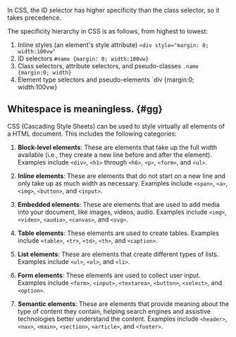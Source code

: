 In CSS, the ID selector has higher specificity than the class selector, so it takes precedence.

The specificity hierarchy in CSS is as follows, from highest to lowest:

1. Inline styles (an element's style attribute) `<div style="margin: 0; width:100vw"`
2. ID selectors `#name {margin: 0; width:100vw}`
3. Class selectors, attribute selectors, and pseudo-classes `.name {margin:0; width}`
4. Element type selectors and pseudo-elements `div {margin:0; width:100vw}

## Whitespace is meaningless. {#gg}


CSS (Cascading Style Sheets) can be used to style virtually all elements of a HTML document. This includes the following categories:

1. **Block-level elements**: These are elements that take up the full width available (i.e., they create a new line before and after the element). Examples include `<div>`, `<h1>` through `<h6>`, `<p>`, `<form>`, and `<ul>`.
    
2. **Inline elements**: These are elements that do not start on a new line and only take up as much width as necessary. Examples include `<span>`, `<a>`, `<img>`, `<button>`, and `<input>`.
    
3. **Embedded elements**: These are elements that are used to add media into your document, like images, videos, audio. Examples include `<img>`, `<video>`, `<audio>`, `<canvas>`, and `<svg>`.
    
4. **Table elements**: These elements are used to create tables. Examples include `<table>`, `<tr>`, `<td>`, `<th>`, and `<caption>`.
    
5. **List elements**: These are elements that create different types of lists. Examples include `<ul>`, `<ol>`, and `<li>`.
    
6. **Form elements**: These elements are used to collect user input. Examples include `<form>`, `<input>`, `<textarea>`, `<button>`, `<select>`, and `<option>`.
    
7. **Semantic elements**: These are elements that provide meaning about the type of content they contain, helping search engines and assistive technologies better understand the content. Examples include `<header>`, `<nav>`, `<main>`, `<section>`, `<article>`, and `<footer>`.